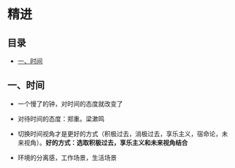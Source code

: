 # 精进

## 目录

*   [一、时间](#一时间)

## 一、时间

*   一个慢了的钟，对时间的态度就改变了

*   对待时间的态度：郑重。梁漱鸣

*   切换时间视角才是更好的方式（积极过去，消极过去，享乐主义，宿命论，未来视角）。**好的方式：选取积极过去，享乐主义和未来视角结合**

*   环境的分离感，工作场景，生活场景
